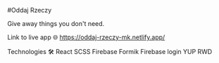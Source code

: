#Oddaj Rzeczy

Give away things you don't need.

Link to live app 🌐
https://oddaj-rzeczy-mk.netlify.app/

Technologies 🛠️
React
SCSS
Firebase
Formik
Firebase login
YUP
RWD
